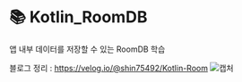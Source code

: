 # 📚 Kotlin_RoomDB
앱 내부 데이터를 저장할 수 있는 RoomDB 학습  

  
블로그 정리 : https://velog.io/@shin75492/Kotlin-Room
![캡처](https://github.com/Boknami/Kotlin_RoomDB/assets/60930743/9a1da44f-3258-41ba-953e-324ef602b8f1)
